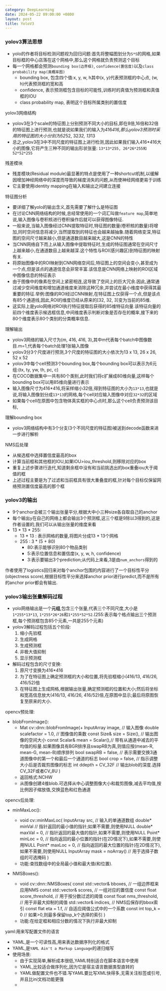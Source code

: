 ```yaml
---
category: DeepLearning
date: 2024-05-22 09:00:00 +0800
layout: post
title: YoloV3
---
```

### yolov3算法思想

+ yolo的作者将目标检测问题视为回归问题:首先将整幅图划分为`S*S`的网格,如果目标框的中心店落在这个网格中,那么这个网格就负责预测这个目标
+ 每一个网格都会预测`bounding box(边界框)`, `confidence(置信度)`以及`class probability map(类概率图)`
  + bounding box, 包含四个值:x, y, w, h其中(x, y)代表预测框的中心点, (w, h)代表预测框的宽和高
  + confidence, 表示预测框包含目标的可能性,训练时的真值为预测框和真值框的IOU
  + class probability map, 表明这个目标所属类别的置信度

yolov3网络结构
+ yolov3在3个scale的特征图上分别预测不同大小的目标,即在8倍,16倍和32倍的特征图上进行预测,也就是说如果我们的输入为416*416,那么yolov3预测时采用的特征图的大小分别为52*52, 32*32, 13*13
+ 总之,yolov3在3中不同尺度的特征图上进行检测,因此如果我们输入416*416大小的图像,它将产生三种不同的输出形状张量: `13*13*255, 26*26*255和52*52*255`

残差模块
+ 残差模块(Residual module)最显著的特点是使用了一种shortcut机制,以缓解因增加神经网络中的深度而导致的梯度消失的问题,从而使神经网络更易于训练
+ 它主要使用identity mapping在输入和输出之间建立连接

特征图分析
+ 要详细了解yolo的输出含义,首先需要了解什么是特征图
+ 在讨论CNN网络结构的时候,总经常使用的一个词汇叫做`feature map`,简单地说,输入图像与卷积核进行卷积操作后就可以获得图像特征.
+ 一般来说,当输入图像经过CNN提取特征时,特征图的数量(卷积核的数量)将增加,同时空间信息将减少,当然提取到的特征也会越来越抽象.随着网络变深,特征图的空间尺寸越来越小,但是通道数目越来越大,这是CNN的特性
+ 当CNN网络自下而上从输入图像中提取特征时,生成的特征图通常在空间尺寸上越来越小,在通道数目上越来越深.这个特性与ROI(感兴趣区)到特征图的映射有关.
+ 将原始图像中的ROI映射到CNN网络空间后,特征图上的空间会变小,甚至成为一个点,但是该点的通道信息会非常丰富.该信息是CNN网络上映射的ROI区域中图像信息的特征表示
+ 由于图像中的像素在空间上紧密相连,这导致了空间上的巨大冗余.因此,通常通过减少空间维度和增加通道维度来消除这种冗余,并尝试在最小维度中获得其最重要的特征.举例:图像的ROI经过CNN映射,在特征图上仅获得一个点,但是该点有85个通道线,因此,ROI的维度已经从原来的[32, 32, 3]变为当前的85维.
+ 这实际上是yolo网络对ROI执行特征提取后获得的85维特征向量.该特征向量的前四个维度表示候选框信息,中间维度表示判断对象是否存在的概率,接下来的80个维度表示80个类别的分类概率信息.

理解输出
+ yolov3网络的输入尺寸为(m, 416, 416, 3),其中m代表每个batch中图像数目.m=1,代表每个batch处理1张输入图像
+ yolov3分3个尺度进行预测,3个尺度的特征图的大小依次为13 x 13, 26 x 26, 52 x 52
+ yolov3中每个cell预测3个bounding box,每个bounding box可以表示为6元组:(tx, ty, yw, th, pc, c)
+ 在COCO数据集中一共有80个类别,此时我们将c扩展成80维向量,这样每个bounding box可以用85维向量进行表示
+ 输入图像尺寸为416*416,将采样缩小32倍,得到特征图的大小为`13*13`,也就是说,将输入图像划分成`13*13`的网格,每个cell对应输入图像中对应`32*32`的区域
+ 如果每个cell在原图中包含物体真实框的中心点时,那么这个cell负责预测该目标,

理解bounding box
+ yolov3网络结构中有3个分支(3个不同尺度的特征图)被送到decode函数来进一步进行解析

NMS后处理
+ 从候选框中选择置信度最高的box
+ 计算当前框和其他框的IOU,如果IOU>iou_threshold,则移除对应的box
+ 重复上述步骤进行迭代,知道剩余框中没有和当前挑选出的box重叠iou大于阈值的框
+ 上述过程主要是为了过滤和当前框具有很大重叠度的框,针对每个目标仅保留网络预测置信度最高的那个框


### yolov3的输出

+ 9个anchor会被三个输出张量平分,根据大中小三种size各自取自己的anchor
+ 每个输出y在自己的网络上都会输出3个预测框,这三个框是9除以3得到的,这是作者设置的,我们可以从输出张量的维度来看
+ 13 * 13 * 255:
  + 13 * 13 : 表示网格的数量,将图片分成13 * 13个网格
  + 255 : 3 * (5 + 80)
    + 80:表示能够识别80个物品类别
    + 5:表示位置信息和置信度(x, y, w, h, confidence)
    + 3:表示要输出3个prediction;从代码上来看,3是由`num_anchors`得到的

作者使用了logistics回归来对每个anchor包围的内容进行了一个目标性平分(objectness score),根据目标性平分来选择anchor prior进行predict,而不是所有的anchor prior都会有输出.


### yolov3输出张量解码过程

+ yolo网络输出是一个**元组**,包含三个张量,代表三个不同尺度,大小是`1*255*13*13`, `1*255*26*26`和`1*255*52*52`.(255:表示每个格点输出三个预测框,每个预测框包含85个元素,一共是255个元素)
+ yolov3解码过程包括五个阶段:
  1. 缩小先验框
  2. 生成网格
  3. 生成预测框
  4. 非极大值抑制
  5. 显示预测框
+ 解码过程包含的尺寸变换:
  1. 原尺寸变换为416*416
  2. 为了在特征图上确定预测框的大小和位置,将先验框缩小(416/13, 416/26, 416/52)倍
  3. 在特征图上生成网格,根据输出张量,确定预测框的位置和大小;然后将坐标和宽高信息放大(416/13, 416/26, 416/52)倍,在原图中显示;最后将原图恢复至原来的大小.

opencv预处理:

+ blobFromImage():
  + Mat cv::dnn::blobFromImage(+
                InputArray image,             // 输入图像
                double scalefactor = 1.0,     // 图像值的乘数
                const Size&   size = Size(),  // 输出图像的空间大小
                const Scalar& mean = Scalar(),// 带有从通道中减去的平均值的标量.如果图像具有BGR排序且swapRB为真,则值应按(mean-R, mean-G, mean-B)顺序排列
                bool   swapRB = false,        // 表示需要交换3通道图像中的第一个和最后一个通道的标志
                bool   crop = false,          // 指示调整大小后是否裁剪图像的标志
                int ddepth = CV_32F           // 输出blob的深度.选择CV_32F或者CV_8U
                )
  + 返回格式:NCHW
  + 从图像创建4维blob.可选择从中心调整图像大小和裁剪图像,减去平均值,按比例因子缩放值,交换蓝色和红色通道


opencv后处理:

+ minMaxLoc():
  + void cv::minMaxLoc(
            InputArray src,             // 输入的单通道数组
            double* minVal              // 指针返回的最小值的指针;如果不需要,则使用NULL
            double* maxVal = 0,         // 指针返回的最大值的指针,如果不需要,则使用NULL
            Point*  minLoc = 0,         // 指向返回的最小位置的指针(在2D情况下),如果不需要,则使用NULL
            Point*  maxLoc = 0,         // 指向返回的最大位置的指针(在2D情况下),如果不需要,则使用NULL
            InputArray mask = noArray() // 用于选择子数组的可选掩码
             )
  + 功能:查找数组中的全局最小值和最大值(和位置).

+ NMSBoxes():
  + void cv::dnn::NMSBoxes(
                const std::vector<Rect>& bboxes,  // 一组边界框来应用NMS
                const std::vector<float>& scores, // 一组对应的置信度
                const float score_threshold,      // 用于按分数过滤的阈值
                const float nms_threshold,        // 用于非最大抑制的阈值
                std::vector<int>& indices,        // NMS后保存的bbox索引
                const flat eta = 1.f,             // 自适应阈值公式中的一个系数
                const int top_k = 0               // 如果>0,则最多保留top_k个选择的索引
                )
  + 功能:在给定框和相应分数的情况下执行非最大抑制

yaml:用来写配置文件的语言
+ YAML,是一个可读性高,用来表达数据序列化的格式
+ YAML,是`YAML Ain't a Markup Language`的递归缩写
+ 使用场景:
  + 由于实现简单,解析成本很低,YAML特别适合在脚本语言中使用
  + YAML,比较适合做序列化,因为它是宿主语言数据类型直转的
  + YAML做配置文件也不错.写YAML要比写XML快得多,无需关注标签或引号,并且比ini文档功能更强
  + 